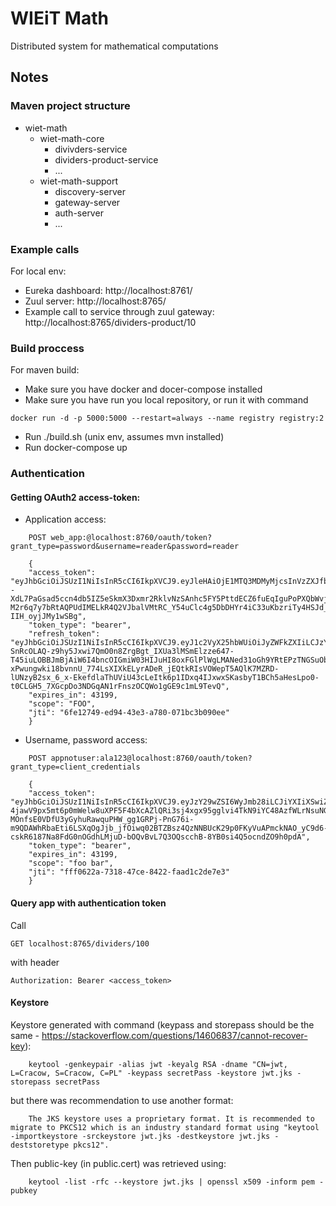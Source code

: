 # WIEiT Math

Distributed system for mathematical computations

## Notes

### Maven project structure

* wiet-math
    * wiet-math-core
        * divivders-service
        * dividers-product-service
        * ...
    * wiet-math-support
        * discovery-server
        * gateway-server
        * auth-server
        * ...

### Example calls

For local env:
* Eureka dashboard: http://localhost:8761/
* Zuul server: http://localhost:8765/
* Example call to service through zuul gateway: http://localhost:8765/dividers-product/10

### Build proccess
For maven build: 
* Make sure you have docker and docer-compose installed
* Make sure you have run you local repository, or run it with command 

```
docker run -d -p 5000:5000 --restart=always --name registry registry:2
```

* Run ./build.sh (unix env, assumes mvn installed)
* Run docker-compose up

### Authentication

#### Getting OAuth2 access-token:

* Application access:

```
    POST web_app:@localhost:8760/oauth/token?grant_type=password&username=reader&password=reader
```

```
    {
    "access_token": "eyJhbGciOiJSUzI1NiIsInR5cCI6IkpXVCJ9.eyJleHAiOjE1MTQ3MDMyMjcsInVzZXJfbmFtZSI6InJlYWRlciIsImF1dGhvcml0aWVzIjpbIkZPT19SRUFEIl0sImp0aSI6IjZmZTEyNzQ5LWVkOTQtNDNlMy1hNzgwLTA3MWJjM2IwOTBlZSIsImNsaWVudF9pZCI6IndlYl9hcHAiLCJzY29wZSI6WyJGT08iXX0.skXX23--XdL7PaGsad5ccn4db5IZ5eSkmX3Dxmr2RklvNzSAnhc5FY5PttdECZ6fuEqIguPoPXQbWvjbdWH0XqSG79XUlaI8g9PaVvQliTgoCv9zDELzbbcxvAJmYxovaDKH2Z8HQkdOcdMYLxnDwR2cdTm9Ns4yH3aNSVC0vb7D1XfikUDbPQxj04laMBedCF0w9RBKsfNqoL-M2r6q7y7bRtAQPUdIMELkR4Q2VJbalVMtRC_Y54uClc4g5DbDHYr4iC33uKbzriTy4HSJd_MDghcMmnvvZHfdGao8zidAxTcyXQuNaIzLap3365SiKmxjm7-IIH_oyjJMy1wSBg",
    "token_type": "bearer",
    "refresh_token": "eyJhbGciOiJSUzI1NiIsInR5cCI6IkpXVCJ9.eyJ1c2VyX25hbWUiOiJyZWFkZXIiLCJzY29wZSI6WyJGT08iXSwiYXRpIjoiNmZlMTI3NDktZWQ5NC00M2UzLWE3ODAtMDcxYmMzYjA5MGVlIiwiZXhwIjoxNTE3MjUyMDI3LCJhdXRob3JpdGllcyI6WyJGT09fUkVBRCJdLCJqdGkiOiIwNmVlNDRlYi0xYjYwLTQ0ODgtYjBlMy02NWNlNjczNmE5MTkiLCJjbGllbnRfaWQiOiJ3ZWJfYXBwIn0.LTFHCs6NqH6c3mFe-SnRcOLAQ-z9hy5Jxwi7QmO0n8ZrgBgt_IXUa3lMSmElzze647-T45iuLOBBJmBjAiW6I4bncOIGmiW03HIJuHI8oxFGlPlWgLMANed31oGh9YRtEPzTNGSuObau9QkoJVbTHCa9pUggPK2eKocg4-xPwungwki18bvnnU_774LsXIXkELyrADeR_jEQtkRIsVOWepT5AQlK7MZRD-lUNzyB2sx_6_x-EkefdlaThUViU43cLeItk6p1IDxq4IJxwxSKasbyT1BCh5aHesLpo0-t0CLGH5_7XGcpDo3NDGqAN1rFnszOCQWo1gGE9c1mL9TevQ",
    "expires_in": 43199,
    "scope": "FOO",
    "jti": "6fe12749-ed94-43e3-a780-071bc3b090ee"
	}
```

* Username, password access:
```
	POST appnotuser:ala123@localhost:8760/oauth/token?grant_type=client_credentials
```

```
	{
    "access_token": "eyJhbGciOiJSUzI1NiIsInR5cCI6IkpXVCJ9.eyJzY29wZSI6WyJmb28iLCJiYXIiXSwiZXhwIjoxNTE0NzAzMzM5LCJhdXRob3JpdGllcyI6WyJhdXRob3JpdHkxIiwiYXV0aG9yaXR5MiJdLCJqdGkiOiJmZmYwNjIyYS03MzE4LTQ3Y2UtODQyMi1mYWFkMWMyZGU3ZTMiLCJjbGllbnRfaWQiOiJhcHBub3R1c2VyIn0.NJotYqU4dsLxVvasasp_PZO7rMj16ywCmX1_Ahl3Sl2Pcotu83nnwbsQE5oB4RcNW_UxeM7WshyQce-4jawV9px5mt6p0mWelw8uXPF5F4bXcAZlQRi3sj4xgx95gglvi4TkN9iYC48AzfWLrNsuNGAMSX_OuOFolNeC-MOnfsE0VDfU3yGyhuRawquPHW_gg1GRPj-PnG76i-m9QDAWhRbaEti6LSXqOgJjb_jfOiwq02BTZBsz4QzNNBUcK29p0FKyVuAPmckNAO_yC9d6-cskR6187Na8FdG0nOGdhLMjuD-bOQvBvL7Q3OQscchB-8YB0si4Q5ocndZO9h0pdA",
    "token_type": "bearer",
    "expires_in": 43199,
    "scope": "foo bar",
    "jti": "fff0622a-7318-47ce-8422-faad1c2de7e3"
	}
```
#### Query app with authentication token

Call

    GET localhost:8765/dividers/100

with header

    Authorization: Bearer <access_token>

#### Keystore

Keystore generated with command (keypass and storepass should be the same - https://stackoverflow.com/questions/14606837/cannot-recover-key):

```
    keytool -genkeypair -alias jwt -keyalg RSA -dname "CN=jwt, L=Cracow, S=Cracow, C=PL" -keypass secretPass -keystore jwt.jks -storepass secretPass
 ```

 but there was recommendation to use another format:

```
    The JKS keystore uses a proprietary format. It is recommended to migrate to PKCS12 which is an industry standard format using "keytool -importkeystore -srckeystore jwt.jks -destkeystore jwt.jks -deststoretype pkcs12".
```

Then public-key (in public.cert) was retrieved using: 

```
    keytool -list -rfc --keystore jwt.jks | openssl x509 -inform pem -pubkey 
```